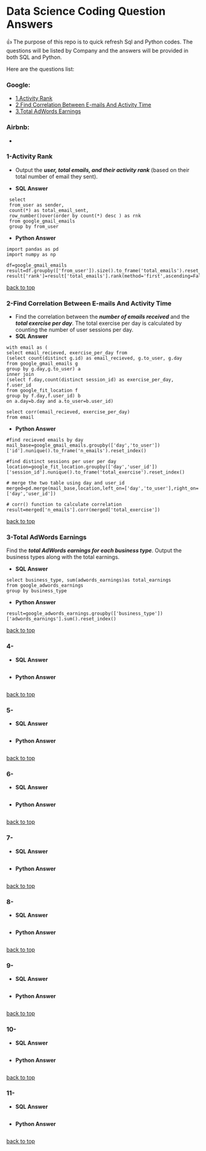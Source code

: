 
# Data Science Coding Question Answers 

:+1: The purpose of this repo is to quick refresh Sql and Python codes. The questions will be listed by Company and the answers will be provided in both SQL and Python.

Here are the questions list:

### Google:
* [1.Activity Rank](#1-Activity-Rank)
* [2.Find Correlation Between E-mails And Activity Time](#2-Find-Correlation-Between-E-mails-And-Activity-Time)
* [3.Total AdWords Earnings](#3-Total-Adwords-Earnings)

### Airbnb:
* 


### 1-Activity Rank
* Output the ***user, total emails, and their activity rank*** (based on their total number of email they sent).

* **SQL Answer**
```
 select 
 from_user as sender,
 count(*) as total_email_sent,
 row_number()over(order by count(*) desc ) as rnk
 from google_gmail_emails
 group by from_user
 ```

* **Python Answer**
 ```
 import pandas as pd
 import numpy as np

 df=google_gmail_emails
 result=df.groupby(['from_user']).size().to_frame('total_emails').reset_index()
 result['rank']=result['total_emails'].rank(method='first',ascending=False)
```

[back to top](#Data-Science-Coding-Question-Answers)

### 2-Find Correlation Between E-mails And Activity Time
* Find the correlation between the ***number of emails received*** and the ***total exercise per day***. The total exercise per day is calculated by counting the number of user sessions per day.
* **SQL Answer**
```
with email as (
select email_recieved, exercise_per_day from
(select count(distinct g.id) as email_recieved, g.to_user, g.day
from google_gmail_emails g
group by g.day,g.to_user) a
inner join
(select f.day,count(distinct session_id) as exercise_per_day, f.user_id
from google_fit_location f
group by f.day,f.user_id) b
on a.day=b.day and a.to_user=b.user_id)

select corr(email_recieved, exercise_per_day)
from email

```
 
 * **Python Answer**
```
#find recieved emails by day
mail_base=google_gmail_emails.groupby(['day','to_user'])['id'].nunique().to_frame('n_emails').reset_index()

#find distinct sessions per user per day
location=google_fit_location.groupby(['day','user_id'])['session_id'].nunique().to_frame('total_exercise').reset_index()

# merge the two table using day and user_id
merged=pd.merge(mail_base,location,left_on=['day','to_user'],right_on=['day','user_id'])

# corr() function to calculate correlation
result=merged['n_emails'].corr(merged['total_exercise'])
```
[back to top](#Data-Science-Coding-Question-Answers)

### 3-Total AdWords Earnings
Find the ***total AdWords earnings for each business type***. Output the business types along with the total earnings.

* **SQL Answer**
```
select business_type, sum(adwords_earnings)as total_earnings
from google_adwords_earnings
group by business_type
```
* **Python Answer** 
```
result=google_adwords_earnings.groupby(['business_type'])['adwords_earnings'].sum().reset_index()
```
[back to top](#Data-Science-Coding-Question-Answers)

### 4-
* **SQL Answer**
```

```
* **Python Answer** 
```

```
[back to top](#Data-Science-Coding-Question-Answers)

### 5-
* **SQL Answer**
```

```
* **Python Answer** 
```

```
[back to top](#Data-Science-Coding-Question-Answers)

### 6-
* **SQL Answer**
```

```
* **Python Answer** 
```

```
[back to top](#Data-Science-Coding-Question-Answers)

### 7-
* **SQL Answer**
```

```
* **Python Answer** 
```

```
[back to top](#Data-Science-Coding-Question-Answers)

### 8-
* **SQL Answer**
```

```
* **Python Answer** 
```

```
[back to top](#Data-Science-Coding-Question-Answers)

### 9-
* **SQL Answer**
```

```
* **Python Answer** 
```

```
[back to top](#Data-Science-Coding-Question-Answers)

### 10-
* **SQL Answer**
```

```
* **Python Answer** 
```

```
[back to top](#Data-Science-Coding-Question-Answers)

### 11-
* **SQL Answer**
```

```
* **Python Answer** 
```

```
[back to top](#Data-Science-Coding-Question-Answers)
